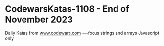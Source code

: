 # CodewarsKatas-1108 - End of November 2023
Daily Katas from www.codewars.com ---focus strings and arrays Javascript only
